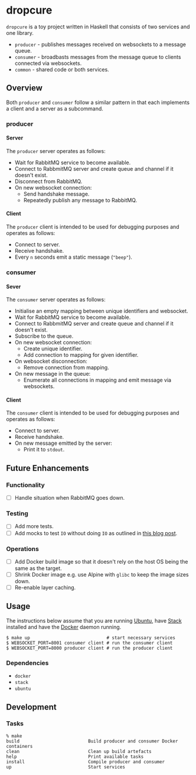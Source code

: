 # dropcure

`dropcure` is a toy project written in Haskell that consists of two services and
one library.

- `producer` - publishes messages received on websockets to a message queue.
- `consumer` - broadbasts messages from the message queue to clients connected via websockets.
- `common` - shared code or both services.

## Overview

Both `producer` and `consumer` follow a similar pattern in that each implements
a client and a server as a subcommand.

### producer

#### Server

The `producer` server operates as follows:

- Wait for RabbitMQ service to become available.
- Connect to RabbmitMQ server and create queue and channel if it doesn't exist.
- Disconnect from RabbitMQ.
- On new websocket connection:
  - Send handshake message.
  - Repeatedly publish any message to RabbitMQ.

#### Client

The `producer` client is intended to be used for debugging purposes and operates
as follows:

- Connect to server.
- Receive handshake.
- Every `n` seconds emit a static message (`"beep"`).

### consumer

#### Sever

The `consumer` server operates as follows:

- Initialise an empty mapping between unique identifiers and websocket.
- Wait for RabbitMQ service to become available.
- Connect to RabbmitMQ server and create queue and channel if it doesn't exist.
- Subscribe to the queue.
- On new websocket connection:
  - Create unique identifier.
  - Add connection to mapping for given identifier.
- On websocket disconnection:
  - Remove connection from mapping.
- On new message in the queue:
  - Enumerate all connections in mapping and emit message via websockets.

#### Client

The `consumer` client is intended to be used for debugging purposes and operates
as follows:

- Connect to server.
- Receive handshake.
- On new message emitted by the server:
  - Print it to `stdout`.

## Future Enhancements

### Functionality

- [ ] Handle situation when RabbitMQ goes down.

### Testing

- [ ] Add more tests.
- [ ] Add mocks to test `IO` without doing `IO` as outlined in [this blog post](https://lexi-lambda.github.io/blog/2017/06/29/unit-testing-effectful-haskell-with-monad-mock/).

### Operations

- [ ] Add Docker build image so that it doesn't rely on the host OS being the same as the target.
- [ ] Shrink Docker image e.g. use Alpine with `glibc` to keep the image sizes down.
- [ ] Re-enable layer caching.

## Usage

The instructions below assume that you are
running [Ubuntu](https://www.ubuntu.com/),
have [Stack](https://docs.haskellstack.org/en/stable/README/) installed and have
the [Docker](https://www.docker.com/) daemon running.

```
$ make up                             # start necessary services
$ WEBSOCKET_PORT=8001 consumer client # run the consumer client
$ WEBSOCKET_PORT=8000 producer client # run the producer client
```

### Dependencies

- `docker`
- `stack`
- `ubuntu`

## Development

### Tasks

```
% make
build                          Build producer and consumer Docker containers
clean                          Clean up build artefacts
help                           Print available tasks
install                        Compile producer and consumer
up                             Start services
```
